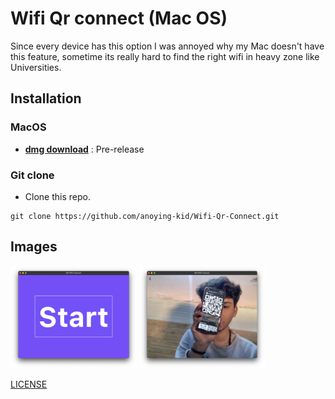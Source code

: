 # Wifi Qr connect (Mac OS)

Since every device has this option I was annoyed why my Mac doesn't have this feature, sometime its really hard to find the right wifi in heavy zone like Universities.

## Installation

### MacOS

* [**dmg download**](https://github.com/anoying-kid/Wifi-Qr-Connect/releases/tag/v0.1.0) : Pre-release

### Git clone

* Clone this repo.
```
git clone https://github.com/anoying-kid/Wifi-Qr-Connect.git
```

## Images

<p>
    <img src="screenshots/start.png" width="40%"/>
    <img src="screenshots/scanner.png" width="40%"/>
</p>

[LICENSE](./LICENSE)